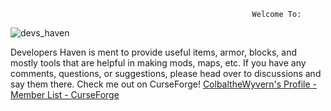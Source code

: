                                                           Welcome To:
![devs_haven](https://user-images.githubusercontent.com/106093303/177788635-74b87073-f7f8-42ea-a8b1-b385b393ba6a.png)

Developers Haven is ment to provide useful items, armor, blocks, and mostly tools that are helpful in making mods, maps, etc.
If you have any comments, questions, or suggestions, please head over to discussions and say them there.
Check me out on CurseForge! [ColbaltheWyvern's Profile - Member List - CurseForge](https://www.curseforge.com/members/colbalthewyvern/projects)
